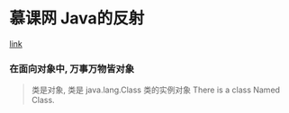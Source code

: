 # 慕课网 Java的反射

[link](https://www.imooc.com/learn/199)

### 在面向对象中, 万事万物皆对象
> 类是对象, 类是 java.lang.Class 类的实例对象
> There is a class Named Class.

